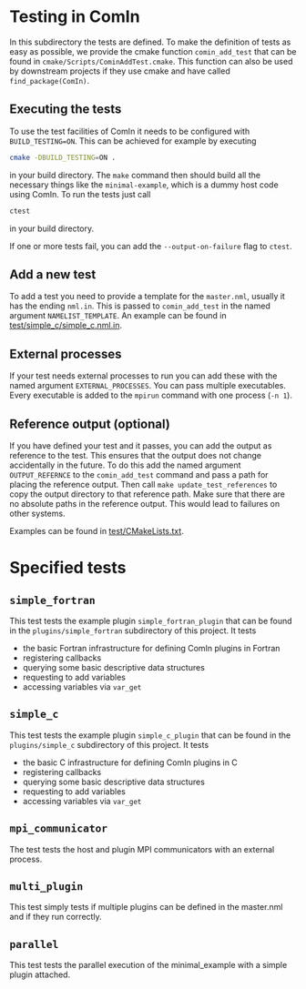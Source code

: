 # Testing in ComIn
In this subdirectory the tests are defined. To make the definition of
tests as easy as possible, we provide the cmake function
`comin_add_test` that can be found in
`cmake/Scripts/CominAddTest.cmake`.  This function can also be used by
downstream projects if they use cmake and have called `find_package(ComIn)`.

## Executing the tests
To use the test facilities of ComIn it needs to be configured with
`BUILD_TESTING=ON`. This can be achieved for example by executing 
```bash
cmake -DBUILD_TESTING=ON .
```
in your build directory. The `make` command then should build all the
necessary things like the `minimal-example`, which is a dummy host code using ComIn.
To run the tests just call
```bash
ctest
```
in your build directory.

If one or more tests fail, you can add the `--output-on-failure` flag to `ctest`.

## Add a new test
To add a test you need to provide a template for the `master.nml`,
usually it has the ending `nml.in`. This is passed to `comin_add_test`
in the named argument `NAMELIST_TEMPLATE`. An example can be found in
[test/simple_c/simple_c.nml.in](test/simple_c/simple_c.nml.in).

## External processes
If your test needs external processes to run you can add these with
the named argument `EXTERNAL_PROCESSES`. You can pass multiple
executables. Every executable is added to the `mpirun` command with
one process (`-n 1`).

## Reference output (optional)
If you have defined your test and it passes, you can add the output as
reference to the test. This ensures that the output does not change
accidentally in the future. To do this add the named argument
`OUTPUT_REFERNCE` to the `comin_add_test` command and pass a path for
placing the reference output. Then call `make update_test_references`
to copy the output directory to that reference path. Make sure that
there are no absolute paths in the reference output. This would lead
to failures on other systems.

Examples can be found in [test/CMakeLists.txt](test/CMakeLists.txt).

# Specified tests
## `simple_fortran`
This test tests the example plugin `simple_fortran_plugin` that can be found in the `plugins/simple_fortran` subdirectory of this project. It tests
- the basic Fortran infrastructure for defining ComIn plugins in Fortran
- registering callbacks
- querying some basic descriptive data structures
- requesting to add variables
- accessing variables via `var_get`
## `simple_c`
This test tests the example plugin `simple_c_plugin` that can be found in the `plugins/simple_c` subdirectory of this project. It tests
- the basic C infrastructure for defining ComIn plugins in C
- registering callbacks
- querying some basic descriptive data structures
- requesting to add variables
- accessing variables via `var_get`
## `mpi_communicator`
The test tests the host and plugin MPI communicators with an external process.
## `multi_plugin`
This test simply tests if multiple plugins can be defined in the master.nml and if they run correctly.
## `parallel`
This test tests the parallel execution of the minimal_example with a simple plugin attached.
